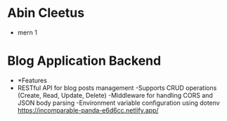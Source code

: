 # Abin Cleetus 
- mern 1
# Blog Application Backend
- *Features
- RESTful API for blog posts management
-Supports CRUD operations (Create, Read, Update, Delete)
-Middleware for handling CORS and JSON body parsing
-Environment variable configuration using dotenv
https://incomparable-panda-e6d6cc.netlify.app/
